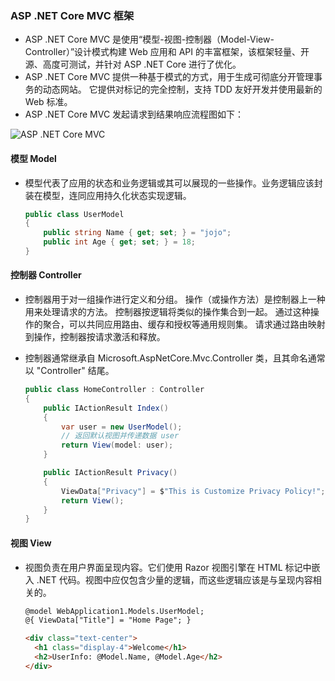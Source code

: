 ### ASP .NET Core MVC 框架

- ASP .NET Core MVC 是使用“模型-视图-控制器（Model-View-Controller）”设计模式构建 Web 应用和 API 的丰富框架，该框架轻量、开源、高度可测试，并针对 ASP .NET Core 进行了优化。
- ASP .NET Core MVC 提供一种基于模式的方式，用于生成可彻底分开管理事务的动态网站。 它提供对标记的完全控制，支持 TDD 友好开发并使用最新的 Web 标准。
- ASP .NET Core MVC 发起请求到结果响应流程图如下：

![ASP .NET Core MVC](https://2.bp.blogspot.com/-jQsIcxk0GuY/WVmlWe-fV2I/AAAAAAACVBc/vhSJb4lGVjAhjF9GUK7hlGD1JcR2tyVWQCLcBGAs/s1600/mvc_life_cycles_3.jpg)

#### 模型 Model

- 模型代表了应用的状态和业务逻辑或其可以展现的一些操作。业务逻辑应该封装在模型，连同应用持久化状态实现逻辑。
  ```csharp
  public class UserModel
  {
      public string Name { get; set; } = "jojo";
      public int Age { get; set; } = 18;
  }
  ```

#### 控制器 Controller

- 控制器用于对一组操作进行定义和分组。 操作（或操作方法）是控制器上一种用来处理请求的方法。 控制器按逻辑将类似的操作集合到一起。 通过这种操作的聚合，可以共同应用路由、缓存和授权等通用规则集。 请求通过路由映射到操作，控制器按请求激活和释放。
- 控制器通常继承自 Microsoft.AspNetCore.Mvc.Controller 类，且其命名通常以 "Controller" 结尾。

  ```csharp
  public class HomeController : Controller
  {
      public IActionResult Index()
      {
          var user = new UserModel();
          // 返回默认视图并传递数据 user
          return View(model: user);
      }

      public IActionResult Privacy()
      {
          ViewData["Privacy"] = $"This is Customize Privacy Policy!";
          return View();
      }
  }
  ```

#### 视图 View

- 视图负责在用户界面呈现内容。它们使用 Razor 视图引擎在 HTML 标记中嵌入 .NET 代码。视图中应仅包含少量的逻辑，而这些逻辑应该是与呈现内容相关的。

  ```html
  @model WebApplication1.Models.UserModel; 
  @{ ViewData["Title"] = "Home Page"; }

  <div class="text-center">
    <h1 class="display-4">Welcome</h1>
    <h2>UserInfo: @Model.Name, @Model.Age</h2>
  </div>
  ```
